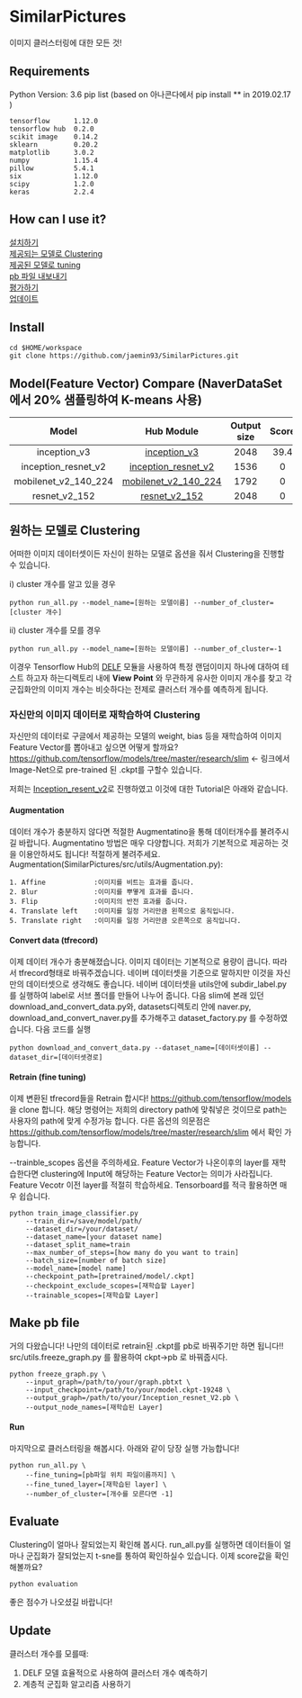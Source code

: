 ﻿# SimilarPictures
이미지 클러스터링에 대한 모든 것!

## Requirements
Python Version: 3.6
pip list (based on 아나콘다에서 pip install ** in 2019.02.17 )
```
tensorflow      1.12.0
tensorflow hub  0.2.0
scikit image    0.14.2
sklearn         0.20.2
matplotlib      3.0.2
numpy           1.15.4
pillow          5.4.1
six             1.12.0
scipy           1.2.0
keras           2.2.4
```

## How can I use it?

<a href="#Install">설치하기</a><br>
<a href='#Clustering'>제공되는 모델로 Clustering</a><br>
<a href='#Finetuning'>제공된 모델로 tuning</a><br>
<a href='#Export'>pb 파일 내보내기</a><br>
<a href='#Eval'>평가하기</a><br>
<a href='#Update'>업데이트</a><br>

## Install
<a id='Install'></a>
```
cd $HOME/workspace
git clone https://github.com/jaemin93/SimilarPictures.git
```

## Model(Feature Vector) Compare (NaverDataSet에서 20% 샘플링하여 K-means 사용) 
Model | Hub Module | Output size | Score 
:------:|:---------------:|:---------------------:|:-----------:
inception_v3 | [inception_v3](https://tfhub.dev/google/imagenet/inception_v3/feature_vector/1)| 2048 | 39.4 
inception_resnet_v2 |[inception_resnet_v2](https://tfhub.dev/google/imagenet/inception_resnet_v2/feature_vector/1)| 1536 | 0
mobilenet_v2_140_224| [mobilenet_v2_140_224](https://tfhub.dev/google/imagenet/mobilenet_v2_140_224/feature_vector/2)| 1792 | 0 
resnet_v2_152|[resnet_v2_152](https://tfhub.dev/google/imagenet/resnet_v2_152/feature_vector/1)| 2048 | 0 


## **원하는 모델로 Clustering**
<a id='Clustering'></a>

어떠한 이미지 데이터셋이든 자신이 원하는 모델로 옵션을 줘서 Clustering을 진행할 수 있습니다.

i) cluster 개수를 알고 있을 경우
```
python run_all.py --model_name=[원하는 모델이름] --number_of_cluster=[cluster 개수]
```

ii) cluster 개수를 모를 경우
```
python run_all.py --model_name=[원하는 모델이름] --number_of_cluster=-1
```
이경우 Tensorflow Hub의 [DELF](https://tfhub.dev/google/delf/1) 모듈을 사용하여 특정 랜덤이미지 하나에 대하여 테스트 하고자 하는디렉토리 내에 **View Point** 와 무관하게 유사한 이미지 개수를 찾고 각 군집화안의 이미지 개수는 비슷하다는 전제로 클러스터 개수를 예측하게 됩니다.

### **자신만의 이미지 데이터로 재학습하여 Clustering**
<a id='Finetuning'></a>

자신만의 데이터로 구글에서 제공하는 모델의 weight, bias 등을 재학습하여 이미지 Feature Vector를 뽑아내고 싶으면 어떻게 할까요?
https://github.com/tensorflow/models/tree/master/research/slim <- 링크에서 Image-Net으로 pre-trained 된 .ckpt를 구할수 있습니다. 

저희는 [Inception_resent_v2](http://download.tensorflow.org/models/inception_resnet_v2_2016_08_30.tar.gz)로 진행하였고 이것에 대한 Tutorial은 아래와 같습니다.

#### Augmentation

데이터 개수가 충분하지 않다면 적절한 Augmentatino을 통해 데이터개수를 불려주시길 바랍니다.
Augmentatino 방법은 매우 다양합니다. 저희가 기본적으로 제공하는 것을 이용안하셔도 됩니다! 적절하게 불려주세요.
Augmentation(SimilarPictures/src/utils/Augmentation.py):

    1. Affine            :이미지를 비트는 효과를 줍니다.
    2. Blur              :이미지를 뿌옇게 효과를 줍니다.
    3. Flip              :이미지의 반전 효과를 줍니다.
    4. Translate left    :이미지를 일정 거리만큼 왼쪽으로 움직입니다.
    5. Translate right   :이미지를 일정 거리만큼 오른쪽으로 움직입니다.

#### Convert data (tfrecord)

이제 데이터 개수가 충분해졌습니다. 이미지 데이터는 기본적으로 용량이 큽니다. 따라서 tfrecord형태로 바꿔주겠습니다. 네이버 데이터셋을 기준으로 말하지만 이것을 자신만의 데이터셋으로 생각해도 좋습니다.
네이버 데이터셋을 utils안에 subdir_label.py를 실행하여 label로 서브 폴더를 만들어 나누어 줍니다. 
다음 slim에 본래 있던 download_and_convert_data.py와, datasets디렉토리 안에 naver.py, download_and_convert_naver.py를 추가해주고 dataset_factory.py 를 수정하였습니다. 다음 코드를 실행

```
python download_and_convert_data.py --dataset_name=[데이터셋이름] --dataset_dir=[데이터셋경로]
```

#### Retrain (fine tuning)

이제 변환된 tfrecord들을 Retrain 합시다!
https://github.com/tensorflow/models 을 clone 합니다.
해당 명령어는 저희의 directory path에 맞춰넣은 것이므로 path는 사용자의 path에 맞게 수정가능 합니다.
다른 옵션의 의문점은 https://github.com/tensorflow/models/tree/master/research/slim 에서 확인 가능합니다.

--trainble_scopes 옵션을 주의하세요. Feature Vector가 나온이후의 layer를 재학습한다면 clustering에 Input에 해당하는 Feature Vector는 의미가 사라집니다. Feature Vecotr 이전 layer를 적절히 학습하세요. Tensorboard를 적극 활용하면 매우 쉽습니다.

```
python train_image_classifier.py 
    --train_dir=/save/model/path/
    --dataset_dir=/your/dataset/
    --dataset_name=[your dataset name]
    --dataset_split_name=train 
    --max_number_of_steps=[how many do you want to train]
    --batch_size=[number of batch size]
    --model_name=[model name]
    --checkpoint_path=[pretrained/model/.ckpt]
    --checkpoint_exclude_scopes=[재학습할 Layer] 
    --trainable_scopes=[재학습할 Layer]
```

## Make pb file
<a id='Export'></a>
거의 다왔습니다! 나만의 데이터로 retrain된 .ckpt를 pb로 바꿔주기만 하면 됩니다!!
src/utils.freeze_graph.py 를 활용하여 ckpt->pb 로 바꿔줍시다.


```
python freeze_graph.py \
    --input_graph=/path/to/your/graph.pbtxt \
    --input_checkpoint=/path/to/your/model.ckpt-19248 \
    --output_graph=/path/to/your/Inception_resnet_V2.pb \
    --output_node_names=[재학습된 Layer]
```

#### Run

마지막으로 클러스터링을 해봅시다. 아래와 같이 당장 실행 가능합니다!

```
python run_all.py \
    --fine_tuning=[pb파일 위치 파일이름까지] \
    --fine_tuned_layer=[재학습된 layer] \
    --number_of_cluster=[개수를 모른다면 -1]
```

## Evaluate
<a id='Eval'></a>
Clustering이 얼마나 잘되었는지 확인해 봅시다. run_all.py를 실행하면 데이터들이 얼마나 군집화가 잘되었는지 t-sne를 통하여 확인하실수 있습니다. 이제 score값을 확인해볼까요?

```
python evaluation
```

좋은 점수가 나오셨길 바랍니다! 


## Update
<a id='Update'></a>
클러스터 개수를 모를때:

1. DELF 모델 효율적으로 사용하여 클러스터 개수 예측하기
2. 계층적 군집화 알고리즘 사용하기